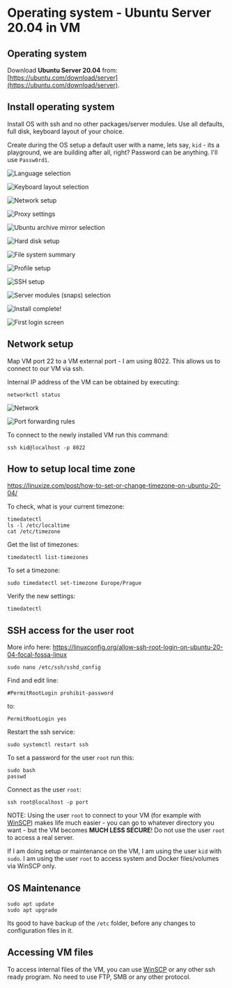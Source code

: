 # Operating system - Ubuntu Server 20.04 in VM

## Operating system

Download **Ubuntu Server 20.04** from: [https://ubuntu.com/download/server](https://ubuntu.com/download/server).

## Install operating system

Install OS with ssh and no other packages/server modules. Use all defaults, full disk, keyboard layout of your choice.

Create during the OS setup a default user with a name, lets say, `kid` - its a playground, we are building after all, right? Password can be anything. I'll use `Passw0rd1`.

![Language selection](/img/os-install-01.png)

![Keyboard layout selection](/img/os-install-02.png)

![Network setup](/img/os-install-03.png)

![Proxy settings](/img/os-install-04.png)

![Ubuntu archive mirror selection](/img/os-install-05.png)

![Hard disk setup](/img/os-install-06.png)

![File system summary](/img/os-install-07.png)

![Profile setup](/img/os-install-08.png)

![SSH setup](/img/os-install-09.png)

![Server modules (snaps) selection](/img/os-install-10.png)

![Install complete!](/img/os-install-11.png)

![First login screen](/img/os-install-12.png)

## Network setup

 Map VM port 22 to a VM external port - I am using 8022. This allows us to connect to our VM via ssh.

Internal IP address of the VM can be obtained by executing:

``` 
networkctl status
```

![Network](/img/os-configure-vm-04.png)

![Port forwarding rules](/img/os-configure-vm-05.png)

To connect to the newly installed VM run this command:

```
ssh kid@localhost -p 8022
```

## How to setup local time zone

https://linuxize.com/post/how-to-set-or-change-timezone-on-ubuntu-20-04/

To check, what is your current timezone:

```
timedatectl
ls -l /etc/localtime
cat /etc/timezone
```

Get the list of timezones:

```
timedatectl list-timezones
```

To set a timezone:

```
sudo timedatectl set-timezone Europe/Prague
```

Verify the new settings:

```
timedatectl
```

## SSH access for the user root

More info here: https://linuxconfig.org/allow-ssh-root-login-on-ubuntu-20-04-focal-fossa-linux

```
sudo nano /etc/ssh/sshd_config
```

Find and edit line:

```
#PermitRootLogin prohibit-password
```

to:

```
PermitRootLogin yes
```

Restart the ssh service:

```
sudo systemctl restart ssh
```

To set a password for the user `root` run this:

```
sudo bash
passwd
```

Connect as the user `root`:

```
ssh root@localhost -p port
```

NOTE: Using the user `root` to connect to your VM (for example with [WinSCP](https://winscp.net/)) makes life much easier - you can go to whatever directory you want - but the VM becomes **MUCH LESS SECURE**! Do not use the user `root` to access a real server.

If I am doing setup or maintenance on the VM, I am using the user `kid` with `sudo`. I am using the user `root` to access system and Docker files/volumes via WinSCP only.

## OS Maintenance

```
sudo apt update
sudo apt upgrade
```

Its good to have backup of the `/etc` folder, before any changes to configuration files in it.

## Accessing VM files

To access internal files of the VM, you can use [WinSCP](https://winscp.net/) or any other ssh ready program. No need to use FTP, SMB or any other protocol.
